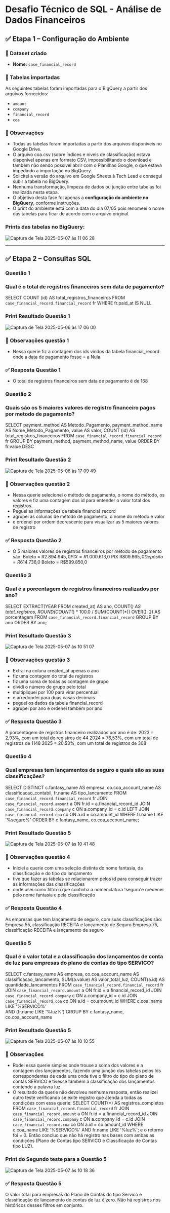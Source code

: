 # Desafio Técnico de SQL - Análise de Dados Financeiros

## ✅ Etapa 1 – Configuração do Ambiente

### 🔧 Dataset criado
- **Nome:** `case_financial_record`

### 📁 Tabelas importadas
As seguintes tabelas foram importadas para o BigQuery a partir dos arquivos fornecidos:

- `amount`
- `company`
- `financial_record`
- `coa`

### 📌 Observações
- Todas as tabelas foram importadas a partir dos arquivos disponíveis no Google Drive.
- O arquivo coa.csv (sobre índices e níveis de classificação) estava disponível apenas em formato CSV, impossibilitando o download e também não sendo possível abrir com o Planilhas Google, o que estava impedindo a importação no BigQuery.
- Solicitei a versão do arquivo em Google Sheets à Tech Lead e consegui subir a tabela no BigQuery.
- Nenhuma transformação, limpeza de dados ou junção entre tabelas foi realizada nesta etapa.
- O objetivo desta fase foi apenas a **configuração do ambiente no BigQuery**, conforme instruções.
- O print do ambiente está com a data do dia 07/05 pois renomeei o nome das tabelas para ficar de acordo com o arquivo original.

### Prints das tabelas no BigQuery:
![Captura de Tela 2025-05-07 às 11 06 28](https://github.com/user-attachments/assets/417f4847-2a99-4f1e-90fb-0d31e608a3b9)


---

## ✅ Etapa 2 – Consultas SQL

### Questão 1 
###  Qual é o total de registros financeiros sem data de pagamento?
SELECT
  COUNT (id) AS total_registros_financeiros
FROM 
  `case_financial_record.financial_record` fr
WHERE
fr.paid_at IS NULL

### Print Resultado Questão 1
![Captura de Tela 2025-05-06 às 17 06 00](https://github.com/user-attachments/assets/470740c1-caa3-47a3-b2e1-4d51abafc25a)

### 📌 Observações questão 1
- Nessa querie fiz a contagem dos ids vindos da tabela financial_record onde a data de pagamento fosse = a Nula

### ✅ Resposta Questão 1
- O total de registros financeiros sem data de pagamento é de 168

### Questão 2 
### Quais são os 5 maiores valores de registro financeiro pagos por metodo de pagamento?
SELECT
  payment_method AS Metodo_Pagamento,
  payment_method_name AS Nome_Metodo_Pagamento,
  value AS valor,
  COUNT (id) AS total_registros_financeiros
FROM 
  `case_financial_record.financial_record` fr
GROUP BY
payment_method, payment_method_name, value
ORDER BY
fr.value DESC

### Print Resultado Questão 2
![Captura de Tela 2025-05-06 às 17 09 49](https://github.com/user-attachments/assets/80a70882-489b-4a02-8926-43ca0dcddb11)

### 📌 Observações questão 2
- Nessa querie selecionei o método de pagamento, o nome do método, os valores e fiz uma contagem dos id para entender o valor total dos registros.
- Peguei as informações da tabela financial_record
- agrupei as colunas de método de pagamento, o nome do método e valor
- e ordenei por ordem decrescente para visualizar as 5 maiores valores de registro

### ✅ Resposta Questão 2
- O 5 maiores valores de registros financeiros por método de pagamento são:
Boleto = R$2.894.945,0
PIX = R$1.000.613,0
PIX R$809.865,0
Depósito = R$614.736,0
Boleto = R$599.850,0

### Questão 3
### Qual é a porcentagem de registros financeiros realizados por ano?
SELECT
  EXTRACT(YEAR FROM created_at) AS ano,
  COUNT(*) AS total_registros,
  ROUND(COUNT(*) * 100.0 / SUM(COUNT(*)) OVER(), 2) AS porcentagem
FROM
  `case_financial_record.financial_record`
GROUP BY
  ano
ORDER BY
  ano;

### Print Resultado Questão 3
![Captura de Tela 2025-05-07 às 10 51 07](https://github.com/user-attachments/assets/3facd8e9-0c75-44be-a61a-d13f2b896a06)


### 📌 Observações questão 3
- Extrai na coluna created_at apenas o ano
- fiz uma contagem do total de registros
- fiz uma soma de todas as contagem de grupo
- dividi o número de grupo pelo total
- multipliquei por 100 para virar percentual
- e arredondei para duas casas decimais
- peguei os dados da tabela financial_record
- agrupei por ano e ordenei também por ano 

### ✅ Resposta Questão 3
A porcentagem de registros financeiro realizados por ano é de:
2023 = 2,93%, com um total de registros de 44
2024 = 76,53%, com um total de registros de 1148
2025 = 20,53%, com um total de registros de 308


### Questão 4
### Qual empresas tem lançamentos de seguro e quais são as suas classificações?
SELECT DISTINCT
  c.fantasy_name AS empresa,
  co.coa_account_name AS classificacao_contabil,
  fr.name AS tipo_lancamento
FROM
  `case_financial_record.financial_record` fr
JOIN `case_financial_record.amount` a ON fr.id = a.financial_record_id
JOIN `case_financial_record.company` c ON a.company_id = c.id
LEFT JOIN `case_financial_record.coa` co ON a.id = co.amount_id
WHERE
  fr.name LIKE '%seguro%'
ORDER BY
  c.fantasy_name, co.coa_account_name;

### Print Resultado Questão 5
![Captura de Tela 2025-05-07 às 10 41 48](https://github.com/user-attachments/assets/6dec671f-e1b5-471b-bb3c-b2a55d2d305f)

### 📌 Observações questão 4
- Iniciei a querie com uma seleção distinta do nome fantasia, da classificação e do tipo do lançamento
- tive que fazer as tabelas se relacionarem pelos id para conseguir trazer as informações das classificações
- onde usei como filtro o que continha a nomenclatura 'seguro'e oredenei pelo nome fantasia e pela classificação

### ✅ Resposta Questão 4
As empresas que tem lançamento de seguro, com suas classificações são:
Empresa 55, classificação RECEITA e lançamento de Seguro
Empresa 75, classificação RECEITA e lançamento de seguro


### Questão 5
### Qual é o valor total e a classificação dos lançamentos de conta de luz para empresas do plano de contas do tipo SERVICO?
SELECT
  c.fantasy_name AS empresa,
  co.coa_account_name AS classificacao_lancamento,
  SUM(a.value) AS valor_total_luz,
  COUNT(a.id) AS quantidade_lancamentos
FROM
  `case_financial_record.financial_record` fr
JOIN `case_financial_record.amount` a ON fr.id = a.financial_record_id
JOIN `case_financial_record.company` c ON a.company_id = c.id
JOIN `case_financial_record.coa` co ON a.id = co.amount_id
WHERE
  c.coa_name LIKE '%SERVICO%'  
  AND (fr.name LIKE '%luz%')
GROUP BY
  c.fantasy_name, co.coa_account_name

### Print Resultado Questão 5
![Captura de Tela 2025-05-07 às 10 10 55](https://github.com/user-attachments/assets/cfd17240-8f68-46c6-82d1-7160e4af04f0)

### 📌 Observações
- Rodei essa querie simples onde trouxe a soma dos valores e a contagem dos lançamentos, fazendo uma junção das tabelas pelos Ids correspondentes de cada uma onde tive o filtro do tipo do plano de contas SERVICO e tivesse também a classificação dos lançamentos contendo a palavra luz.
- O resultado da querie não devolveu nenhuma resposta, então realizei outro teste verificando se exite registro que atenda a todas as condições com essa querie:
SELECT
  COUNT(*) AS registros_completos
FROM
  `case_financial_record.financial_record` fr
JOIN `case_financial_record.amount` a ON fr.id = a.financial_record_id
JOIN `case_financial_record.company` c ON a.company_id = c.id
JOIN `case_financial_record.coa` co ON a.id = co.amount_id
WHERE
  c.coa_name LIKE '%SERVICO%'
  AND fr.name LIKE '%luz%';
e o retorno foi = 0. Então concluo que não há registro nas bases com ambas as condições (Plano de Contas tipo SERVICO e Classificação de Contas tipo LUZ). 
### Print do Segundo teste para a Questão 5
![Captura de Tela 2025-05-07 às 10 18 36](https://github.com/user-attachments/assets/4443d799-a9d5-495d-901f-ab993807c7de)

### ✅ Resposta Questão 5
O valor total para empresas do Plano de Contas do tipo Servico e classificação de lançamento de contas de luz é zero. Não há registros nos históricos desses filtros em conjunto.

